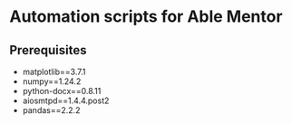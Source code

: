 # Automation scripts for Able Mentor

## Prerequisites
- matplotlib==3.7.1
- numpy==1.24.2
- python-docx==0.8.11
- aiosmtpd==1.4.4.post2
- pandas==2.2.2
